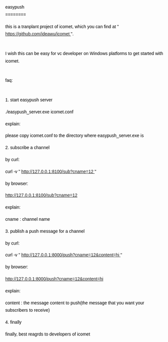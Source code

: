 <div style="line-height:1.7;color:#000000;font-size:14px;font-family:Arial">
    <p>
        easypush
        <br>
        ========
    </p>
    <p>
        this is a tranplant project of icomet, which you can find at "
        <a href="https://github.com/ideawu/icomet" target="_blank">
            https://github.com/ideawu/icomet
        </a>
        ".
    </p>
    <p>
        <br>
        I wish this can be easy for vc developer on Windows platforms to get started
        with icomet.
    </p>
    <p>
        <br>
        faq:
    </p>
    <p>
        <br>
        1. start easypush server
    </p>
    <p>
        ./easypush_server.exe icomet.conf
    </p>
    <p>
        explain:
    </p>
    <p>
        please copy icomet.conf to the directory where easypush_server.exe is
    </p>
    <p>
        2. subscribe a channel
    </p>
    <p>
        by curl:
    </p>
    <p>
        curl -v "
        <a href="http://127.0.0.1:8100/sub?cname=12" target="_blank">
            http://127.0.0.1:8100/sub?cname=12
        </a>
        "
    </p>
    <p>
        by browser:
    </p>
    <p>
        <a href="http://127.0.0.1:8100/sub?cname=12" target="_blank">
            http://127.0.0.1:8100/sub?cname=12
        </a>
    </p>
    <p>
        explain:
    </p>
    <p>
        cname : channel name
    </p>
    <p>
        3. publish a push message for a channel
    </p>
    <p>
        by curl:
    </p>
    <p>
        curl -v "
        <a href="http://127.0.0.1:8000/push?cname=12&content=hi" target="_blank">
            http://127.0.0.1:8000/push?cname=12&content=hi
        </a>
        "
    </p>
    <p>
        by browser:
    </p>
    <p>
        <a href="http://127.0.0.1:8000/push?cname=12&content=hi" target="_blank">
            http://127.0.0.1:8000/push?cname=12&content=hi
        </a>
    </p>
    <p>
        explain:
    </p>
    <p>
        content : the message content to push(the message that you want your subscribers
        to receive)
    </p>
    <p>
        4. finally
    </p>
    <p>
        finally, best reagrds to developers of icomet
    </p>
    <p>
        <br>
    </p>
</div>
<br>
<br>

